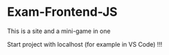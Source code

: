 # Exam-Frontend-JS
This is a site and a mini-game in one

Start project with localhost (for example in VS Code) !!!

